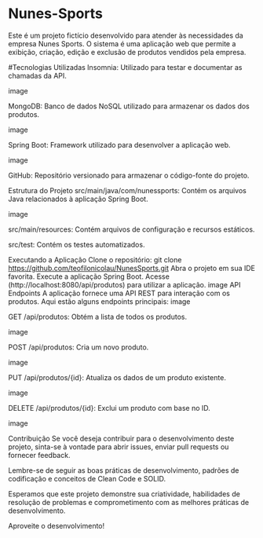 # Nunes-Sports
Este é um projeto fictício desenvolvido para atender às necessidades da empresa Nunes Sports. O sistema é uma aplicação web que permite a exibição, criação, edição e exclusão de produtos vendidos pela empresa.

#Tecnologias Utilizadas
Insomnia: Utilizado para testar e documentar as chamadas da API.

image

MongoDB: Banco de dados NoSQL utilizado para armazenar os dados dos produtos.

image

Spring Boot: Framework utilizado para desenvolver a aplicação web.

image

GitHub: Repositório versionado para armazenar o código-fonte do projeto.

Estrutura do Projeto
src/main/java/com/nunessports: Contém os arquivos Java relacionados à aplicação Spring Boot.

image

src/main/resources: Contém arquivos de configuração e recursos estáticos.

src/test: Contém os testes automatizados.

Executando a Aplicação
Clone o repositório: git clone https://github.com/teofilonicolau/NunesSports.git
Abra o projeto em sua IDE favorita.
Execute a aplicação Spring Boot.
Acesse (http://localhost:8080/api/produtos) para utilizar a aplicação.
image
API Endpoints
A aplicação fornece uma API REST para interação com os produtos. Aqui estão alguns endpoints principais: image

GET /api/produtos: Obtém a lista de todos os produtos.

image

POST /api/produtos: Cria um novo produto.

image

PUT /api/produtos/{id}: Atualiza os dados de um produto existente.

image

DELETE /api/produtos/{id}: Exclui um produto com base no ID.

image

Contribuição
Se você deseja contribuir para o desenvolvimento deste projeto, sinta-se à vontade para abrir issues, enviar pull requests ou fornecer feedback.

Lembre-se de seguir as boas práticas de desenvolvimento, padrões de codificação e conceitos de Clean Code e SOLID.

Esperamos que este projeto demonstre sua criatividade, habilidades de resolução de problemas e comprometimento com as melhores práticas de desenvolvimento.

Aproveite o desenvolvimento!
